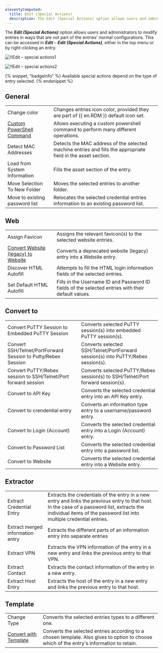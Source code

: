 ```yaml
---
eleventyComputed:
  title: Edit (Special Actions)
  description: The Edit (Special Actions) option allows users and administrators to modify entries in ways that are not part of the normal configurations of an entry.
---
```

The ***Edit (Special Actions)*** option allows users and administrators to modify entries in ways that are not part of the entries' normal configurations. This can be accessed in ***Edit*** – ***Edit (Special Actions)***, either in the top menu or by right-clicking an entry.

![!!Edit – special actions1](https://cdnweb.devolutions.net/docs/RDMW4041_2024_1.png)

![!!Edit – special actions2](https://cdnweb.devolutions.net/docs/RDMW4039_2024_1.png)

{% snippet, "badgeInfo" %}
Available special actions depend on the type of entry selected.
{% endsnippet %}

## General
| | |
|------------------------------------------------|------------------------------------------------|
| Change color | Changes entries icon color, provided they are part of {{ en.RDM }} default icon set. |
| [Custom PowerShell Command](/rdm/powershell-scripting/custom-powershell-commands/) | Allows executing a custom powershell command to perform many different operations. |
| Detect MAC Addresses | Detects the MAC address of the selected machine entries and fills the appropriate field in the asset section. |
| Load from System Information | Fills the asset section of the entry. |
| Move Selection To New Folder | Moves the selected entries to another folder. |
| Move to existing password list | Relocates the selected credential entries information to an existing password list. |

## Web
| | |
|----------|------------|
| Assign Favicon | Assigns the relevant favicon(s) to the selected website entries. |
| [Convert Website (legacy) to Website](/kb/remote-desktop-manager/how-to-articles/convert-website-legacy-to-website/) | Converts a deprecated website (legacy) entry into a Website entry. |
| Discover HTML Autofill | Attempts to fill the HTML login information fields of the selected entries. |
| Set Default HTML Autofill | Fills in the Username ID and Password ID fields of the selected entries with their default values. |

## Convert to
| | |
|----------|------------|
| Convert PuTTY Session to Embedded PuTTY Session | Converts selected PuTTY session(s) into embedded PuTTY session(s). |
| Convert SSH/Telnet/PortForward Session to Putty/Rebex Session | Converts selected SSH/Telnet/PortForward session(s) into PuTTY/Rebex session(s). |
| Convert PuTTY/Rebex session to SSH/Telnet/Port forward session | Converts selected PuTTY/Rebex session(s) to SSH/Telnet/Port forward session(s). |
| Convert to API Key | Converts the selected credential entry into an API Key entry. |
| Convert to crendential entry | Converts an information type entry to a username/password entry. |
| Convert to Login (Account) | Converts the selected credential entry into a Login (Account) entry. |
| Convert to Password List | Converts the selected credential entry into a password list. |
| Convert to Website | Converts the selected credential entry into a Website entry. | 

## Extractor
| | |
|----------|------------|
| Extract Credential Entry | Extracts the credentials of the entry in a new entry and links the previous entry to that host. In the case of a password list, extracts the individual items of the password list into multiple credential entries. | 
| Extract merged information entry | Extracts the different parts of an information entry into separate entries |
| Extract VPN | Extracts the VPN information of the entry in a new entry and links the previous entry to that VPN. |
| Extract Contact | Extracts the contact information of the entry in a new entry. |
| Extract Host Entry | Extracts the host of the entry in a new entry and links the previous entry to that host. | 

## Template
| | | 
|----------|--------------|
| Change Type | Converts the selected entries types to a different one. | 
| [Convert with Template](/kb/remote-desktop-manager/how-to-articles/convert-with-templates/) | Converts the selected entries according to a chosen template. Also gives to option to choose which of the entry's information to retain. |

